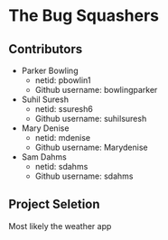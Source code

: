 # The Bug Squashers

## Contributors
* Parker Bowling 
  * netid: pbowlin1
  * Github username: bowlingparker
* Suhil Suresh
  * netid: ssuresh6
  * Github username: suhilsuresh
* Mary Denise 
  * netid: mdenise
  * Github username: Marydenise
* Sam Dahms 
  * netid: sdahms
  * Github username: sdahms

## Project Seletion
Most likely the weather app

